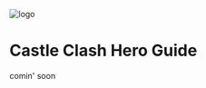 ![logo](https://raw.githubusercontent.com/erayarslan/CastleClashHeroGuide/master/app/src/main/res/drawable-xxhdpi/ic_launcher.png)

# Castle Clash Hero Guide

comin' soon